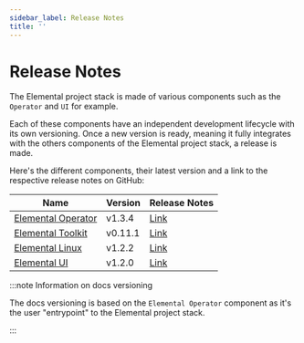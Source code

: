 ```yaml
---
sidebar_label: Release Notes
title: ''
---
```


# Release Notes

The Elemental project stack is made of various components such as the `Operator` and `UI` for example.

Each of these components have an independent development lifecycle with its own versioning. Once a new version is ready, meaning it fully integrates with the others components of the Elemental project stack, a release is made.

Here's the different components, their latest version and a link to the respective release notes on GitHub:

| Name                                                                 | Version | Release Notes                                                              |
|----------------------------------------------------------------------|---------|----------------------------------------------------------------------------|
| [Elemental Operator](https://github.com/rancher/elemental-operator/) | v1.3.4  | [Link](https://github.com/rancher/elemental-operator/releases/tag/v1.3.4)  |
| [Elemental Toolkit](https://github.com/rancher/elemental-toolkit/)   | v0.11.1 | [Link](https://github.com/rancher/elemental-toolkit/releases/tag/v0.11.1)  |
| [Elemental Linux](https://github.com/rancher/elemental)              | v1.2.2  | [Link](https://github.com/rancher/elemental/releases/tag/v1.2.2)           |
| [Elemental UI](https://github.com/rancher/elemental-ui)              | v1.2.0  | [Link](https://github.com/rancher/elemental-ui/releases/tag/elemental-1.2.0) |

:::note Information on docs versioning

The docs versioning is based on the `Elemental Operator` component as it's the user "entrypoint" to the Elemental project stack.

:::

